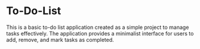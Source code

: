 # To-Do-List
This is a basic to-do list application created as a simple project to manage tasks effectively. The application provides a minimalist interface for users to add, remove, and mark tasks as completed.
